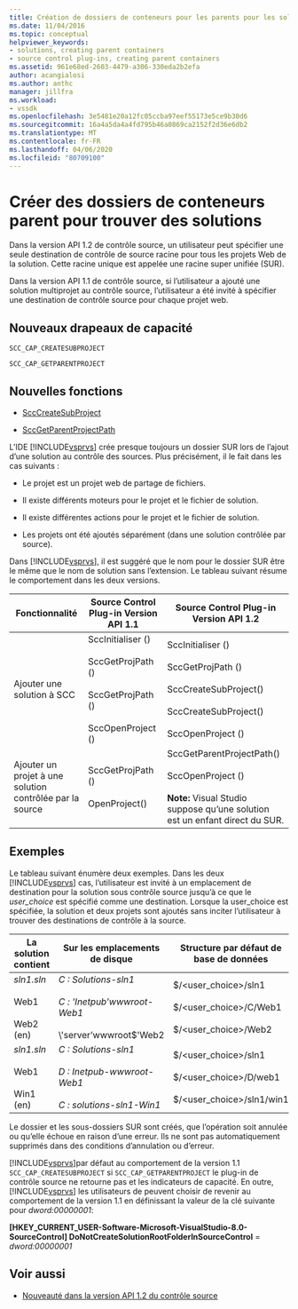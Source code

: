 ```yaml
---
title: Création de dossiers de conteneurs pour les parents pour les solutions ( Microsoft Docs
ms.date: 11/04/2016
ms.topic: conceptual
helpviewer_keywords:
- solutions, creating parent containers
- source control plug-ins, creating parent containers
ms.assetid: 961e68ed-2603-4479-a306-330eda2b2efa
author: acangialosi
ms.author: anthc
manager: jillfra
ms.workload:
- vssdk
ms.openlocfilehash: 3e5481e20a12fc05ccba97eef55173e5ce9b30d6
ms.sourcegitcommit: 16a4a5da4a4fd795b46a0869ca2152f2d36e6db2
ms.translationtype: MT
ms.contentlocale: fr-FR
ms.lasthandoff: 04/06/2020
ms.locfileid: "80709100"
---
```

# <a name="create-parent-container-folders-for-solutions"></a>Créer des dossiers de conteneurs parent pour trouver des solutions
Dans la version API 1.2 de contrôle source, un utilisateur peut spécifier une seule destination de contrôle de source racine pour tous les projets Web de la solution. Cette racine unique est appelée une racine super unifiée (SUR).

 Dans la version API 1.1 de contrôle source, si l’utilisateur a ajouté une solution multiprojet au contrôle source, l’utilisateur a été invité à spécifier une destination de contrôle source pour chaque projet web.

## <a name="new-capability-flags"></a>Nouveaux drapeaux de capacité
 `SCC_CAP_CREATESUBPROJECT`

 `SCC_CAP_GETPARENTPROJECT`

## <a name="new-functions"></a>Nouvelles fonctions
- [SccCreateSubProject](../../extensibility/scccreatesubproject-function.md)

- [SccGetParentProjectPath](../../extensibility/sccgetparentprojectpath-function.md)

 L’IDE [!INCLUDE[vsprvs](../../code-quality/includes/vsprvs_md.md)] crée presque toujours un dossier SUR lors de l’ajout d’une solution au contrôle des sources. Plus précisément, il le fait dans les cas suivants :

- Le projet est un projet web de partage de fichiers.

- Il existe différents moteurs pour le projet et le fichier de solution.

- Il existe différentes actions pour le projet et le fichier de solution.

- Les projets ont été ajoutés séparément (dans une solution contrôlée par source).

Dans [!INCLUDE[vsprvs](../../code-quality/includes/vsprvs_md.md)], il est suggéré que le nom pour le dossier SUR être le même que le nom de solution sans l’extension. Le tableau suivant résume le comportement dans les deux versions.

|Fonctionnalité|Source Control Plug-in Version API 1.1|Source Control Plug-in Version API 1.2|
|-------------| - | - |
|Ajouter une solution à SCC|SccInitialiser ()<br /><br /> SccGetProjPath ()<br /><br /> SccGetProjPath ()<br /><br /> SccOpenProject ()|SccInitialiser ()<br /><br /> SccGetProjPath ()<br /><br /> SccCreateSubProject()<br /><br /> SccCreateSubProject()<br /><br /> SccOpenProject ()|
|Ajouter un projet à une solution contrôlée par la source|SccGetProjPath ()<br /><br /> OpenProject()|SccGetParentProjectPath()<br /><br /> SccOpenProject ()<br /><br />  **Note:**  Visual Studio suppose qu’une solution est un enfant direct du SUR.|

## <a name="examples"></a>Exemples
 Le tableau suivant énumère deux exemples. Dans les deux [!INCLUDE[vsprvs](../../code-quality/includes/vsprvs_md.md)] cas, l’utilisateur est invité à un emplacement de destination pour la solution sous contrôle source jusqu’à ce que le *user_choice* est spécifié comme une destination. Lorsque la user_choice est spécifiée, la solution et deux projets sont ajoutés sans inciter l’utilisateur à trouver des destinations de contrôle à la source.

|La solution contient|Sur les emplacements de disque|Structure par défaut de base de données|
|-----------------------|-----------------------|--------------------------------|
|*sln1.sln*<br /><br /> Web1<br /><br /> Web2 (en)|*C : Solutions-sln1*<br /><br /> *C : 'Inetpub’wwwroot-Web1*<br /><br /> \\'server’wwwroot$'Web2|$/<user_choice>/sln1<br /><br /> $/<user_choice>/C/Web1<br /><br /> $/<user_choice>/Web2|
|*sln1.sln*<br /><br /> Web1<br /><br /> Win1 (en)|*C : Solutions-sln1*<br /><br /> *D : Inetpub-wwwroot-Web1*<br /><br /> *C : solutions-sln1-Win1*|$/<user_choice>/sln1<br /><br /> $/<user_choice>/D/web1<br /><br /> $/<user_choice>/sln1/win1|

 Le dossier et les sous-dossiers SUR sont créés, que l’opération soit annulée ou qu’elle échoue en raison d’une erreur. Ils ne sont pas automatiquement supprimés dans des conditions d’annulation ou d’erreur.

 [!INCLUDE[vsprvs](../../code-quality/includes/vsprvs_md.md)]par défaut au comportement de la version 1.1 `SCC_CAP_CREATESUBPROJECT` si `SCC_CAP_GETPARENTPROJECT` le plug-in de contrôle source ne retourne pas et les indicateurs de capacité. En outre, [!INCLUDE[vsprvs](../../code-quality/includes/vsprvs_md.md)] les utilisateurs de peuvent choisir de revenir au comportement de la version 1.1 en définissant la valeur de la clé suivante pour *dword:00000001*:

 **[HKEY_CURRENT_USER-Software-Microsoft-VisualStudio-8.0-SourceControl] DoNotCreateSolutionRootFolderInSourceControl** = *dword:00000001*

## <a name="see-also"></a>Voir aussi
- [Nouveauté dans la version API 1.2 du contrôle source](../../extensibility/internals/what-s-new-in-the-source-control-plug-in-api-version-1-2.md)
